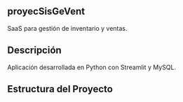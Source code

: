 ## proyecSisGeVent
SaaS para gestión de inventario y ventas.

## Descripción
Aplicación desarrollada en Python con Streamlit y MySQL.

## Estructura del Proyecto
